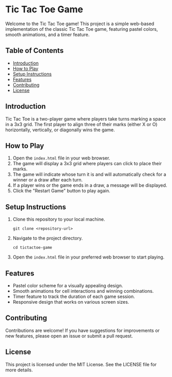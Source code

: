 # Tic Tac Toe Game

Welcome to the Tic Tac Toe game! This project is a simple web-based implementation of the classic Tic Tac Toe game, featuring pastel colors, smooth animations, and a timer feature.

## Table of Contents
- [Introduction](#introduction)
- [How to Play](#how-to-play)
- [Setup Instructions](#setup-instructions)
- [Features](#features)
- [Contributing](#contributing)
- [License](#license)

## Introduction
Tic Tac Toe is a two-player game where players take turns marking a space in a 3x3 grid. The first player to align three of their marks (either X or O) horizontally, vertically, or diagonally wins the game.

## How to Play
1. Open the `index.html` file in your web browser.
2. The game will display a 3x3 grid where players can click to place their marks.
3. The game will indicate whose turn it is and will automatically check for a winner or a draw after each turn.
4. If a player wins or the game ends in a draw, a message will be displayed.
5. Click the "Restart Game" button to play again.

## Setup Instructions
1. Clone this repository to your local machine.
   ```
   git clone <repository-url>
   ```
2. Navigate to the project directory.
   ```
   cd tictactoe-game
   ```
3. Open the `index.html` file in your preferred web browser to start playing.

## Features
- Pastel color scheme for a visually appealing design.
- Smooth animations for cell interactions and winning combinations.
- Timer feature to track the duration of each game session.
- Responsive design that works on various screen sizes.

## Contributing
Contributions are welcome! If you have suggestions for improvements or new features, please open an issue or submit a pull request.

## License
This project is licensed under the MIT License. See the LICENSE file for more details.